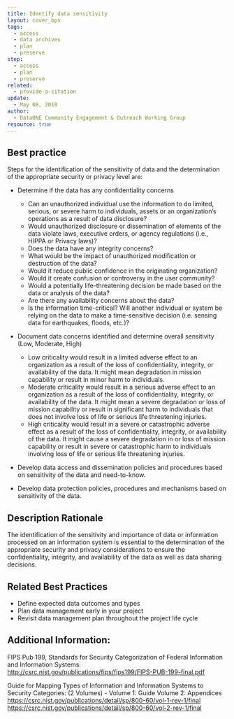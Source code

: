 ```yaml
---
title: Identify data sensitivity
layout: cover_bps
tags:
  - access
  - data archives
  - plan
  - preserve
step:
  - access
  - plan
  - preserve
related:
  - provide-a-citation
update:
  - May 08, 2018
author:
  - DataONE Community Engagement & Outreach Working Group
resource: true
---
```


## Best practice
Steps for the identification of the sensitivity of data and the determination of the appropriate security or privacy level are:
- Determine if the data has any confidentiality concerns
  - Can an unauthorized individual use the information to do limited, serious, or severe harm to individuals, assets or an organization’s operations as a result of data disclosure?
  - Would unauthorized disclosure or dissemination of elements of the data violate laws, executive orders, or agency regulations (i.e., HIPPA or Privacy laws)?
  - Does the data have any integrity concerns?
  - What would be the impact of unauthorized modification or destruction of the data?
  - Would it reduce public confidence in the originating organization?
  - Would it create confusion or controversy in the user community?
  - Would a potentially life-threatening decision be made based on the data or analysis of the data?
  - Are there any availability concerns about the data?
  - Is the information time-critical? Will another individual or system be relying on the data to make a time-sensitive decision (i.e. sensing data for earthquakes, floods, etc.)?

- Document data concerns identified and determine overall sensitivity (Low, Moderate, High)
  - Low criticality would result in a limited adverse effect to an organization as a result of the loss of confidentiality, integrity, or availability of the data. It might mean degradation in mission capability or result in minor harm to individuals.
  - Moderate criticality would result in a serious adverse effect to an organization as a result of the loss of confidentiality, integrity, or availability of the data. It might mean a severe degradation or loss of mission capability or result in significant harm to individuals that does not involve loss of life or serious life threatening injuries.
  - High criticality would result in a severe or catastrophic adverse effect as a result of the loss of confidentiality, integrity, or availability of the data. It might cause a severe degradation in or loss of mission capability or result in severe or catastrophic harm to individuals involving loss of life or serious life threatening injuries.

- Develop data access and dissemination policies and procedures based on sensitivity of the data and need-to-know.
- Develop data protection policies, procedures and mechanisms based on sensitivity of the data.

## Description Rationale
The identification of the sensitivity and importance of data or information processed on an information system is essential to the determination of the appropriate security and privacy considerations to ensure the confidentiality, integrity, and availability of the data as well as data sharing decisions.

## Related Best Practices
- Define expected data outcomes and types
- Plan data management early in your project
- Revisit data management plan throughout the project life cycle

## Additional Information:

FIPS Pub 199, Standards for Security Categorization of Federal Information and Information Systems: http://csrc.nist.gov/publications/fips/fips199/FIPS-PUB-199-final.pdf

Guide for Mapping Types of Information and Information Systems to Security Categories: (2 Volumes) - Volume 1: Guide Volume 2: Appendices
https://csrc.nist.gov/publications/detail/sp/800-60/vol-1-rev-1/final
https://csrc.nist.gov/publications/detail/sp/800-60/vol-2-rev-1/final
